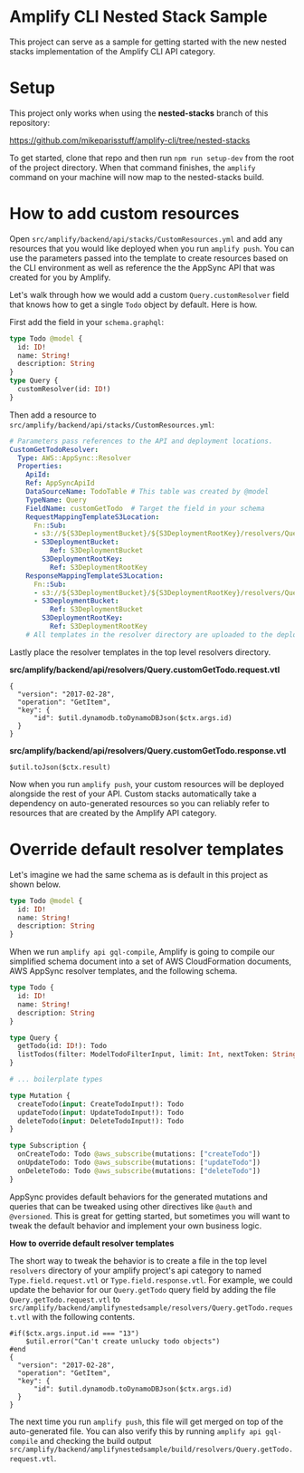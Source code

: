 # Amplify CLI Nested Stack Sample

This project can serve as a sample for getting started with the new nested stacks implementation of the Amplify CLI API category.

# Setup

This project only works when using the **nested-stacks** branch of this repository:

https://github.com/mikeparisstuff/amplify-cli/tree/nested-stacks

To get started, clone that repo and then run `npm run setup-dev` from the root
of the project directory. When that command finishes, the `amplify` command on
your machine will now map to the nested-stacks build.

# How to add custom resources

Open `src/amplify/backend/api/stacks/CustomResources.yml` and add any resources that you would like deployed
when you run `amplify push`. You can use the parameters passed into the template to create resources
based on the CLI environment as well as reference the the AppSync API that was created for you by Amplify.

Let's walk through how we would add a custom `Query.customResolver` field that knows
how to get a single `Todo` object by default. Here is how.

First add the field in your `schema.graphql`:

```graphql
type Todo @model {
  id: ID!
  name: String!
  description: String
}
type Query {
  customResolver(id: ID!)
}
```

Then add a resource to `src/amplify/backend/api/stacks/CustomResources.yml`:

```yaml
# Parameters pass references to the API and deployment locations.
CustomGetTodoResolver:
  Type: AWS::AppSync::Resolver
  Properties:
    ApiId:
    Ref: AppSyncApiId
    DataSourceName: TodoTable # This table was created by @model
    TypeName: Query
    FieldName: customGetTodo  # Target the field in your schema
    RequestMappingTemplateS3Location:
      Fn::Sub:
      - s3://${S3DeploymentBucket}/${S3DeploymentRootKey}/resolvers/Query.customGetTodo.request.vtl
      - S3DeploymentBucket:
          Ref: S3DeploymentBucket
        S3DeploymentRootKey:
          Ref: S3DeploymentRootKey
    ResponseMappingTemplateS3Location:
      Fn::Sub:
      - s3://${S3DeploymentBucket}/${S3DeploymentRootKey}/resolvers/Query.customGetTodo.response.vtl
      - S3DeploymentBucket:
          Ref: S3DeploymentBucket
        S3DeploymentRootKey: 
          Ref: S3DeploymentRootKey
    # All templates in the resolver directory are uploaded to the deployment location
```

Lastly place the resolver templates in the top level resolvers directory.

**src/amplify/backend/api/resolvers/Query.customGetTodo.request.vtl**

```
{
  "version": "2017-02-28",
  "operation": "GetItem",
  "key": {
      "id": $util.dynamodb.toDynamoDBJson($ctx.args.id)
  }
}
```

**src/amplify/backend/api/resolvers/Query.customGetTodo.response.vtl**

```
$util.toJson($ctx.result)
```

Now when you run `amplify push`, your custom resources will be deployed alongside
the rest of your API. Custom stacks automatically take a dependency on auto-generated
resources so you can reliably refer to resources that are created by the Amplify API category.

# Override default resolver templates

Let's imagine we had the same schema as is default in this project as shown below.

```graphql
type Todo @model {
  id: ID!
  name: String!
  description: String
}
```

When we run `amplify api gql-compile`, Amplify is going to compile our simplified
schema document into a set of AWS CloudFormation documents, AWS AppSync resolver
templates, and the following schema.

```graphql
type Todo {
  id: ID!
  name: String!
  description: String
}

type Query {
  getTodo(id: ID!): Todo
  listTodos(filter: ModelTodoFilterInput, limit: Int, nextToken: String): ModelTodoConnection
}

# ... boilerplate types

type Mutation {
  createTodo(input: CreateTodoInput!): Todo
  updateTodo(input: UpdateTodoInput!): Todo
  deleteTodo(input: DeleteTodoInput!): Todo
}

type Subscription {
  onCreateTodo: Todo @aws_subscribe(mutations: ["createTodo"])
  onUpdateTodo: Todo @aws_subscribe(mutations: ["updateTodo"])
  onDeleteTodo: Todo @aws_subscribe(mutations: ["deleteTodo"])
}
```

AppSync provides default behaviors for the generated mutations and queries that can be tweaked using
other directives like `@auth` and `@versioned`. This is great for getting started, but sometimes you
will want to tweak the default behavior and implement your own business logic.

**How to override default resolver templates**

The short way to tweak the behavior is to create a file in the top level `resolvers`
directory of your amplify project's api category to named `Type.field.request.vtl` or
`Type.field.response.vtl`. For example, we could update the behavior for our
`Query.getTodo` query field by adding the file `Query.getTodo.request.vtl` to
`src/amplify/backend/amplifynestedsample/resolvers/Query.getTodo.request.vtl` with
the following contents.

```
#if($ctx.args.input.id === "13")
    $util.error("Can't create unlucky todo objects")
#end
{
  "version": "2017-02-28",
  "operation": "GetItem",
  "key": {
      "id": $util.dynamodb.toDynamoDBJson($ctx.args.id)
  }
}
```

The next time you run `amplify push`, this file will get merged on top of the auto-generated
file. You can also verify this by running `amplify api gql-compile` and checking the build output
`src/amplify/backend/amplifynestedsample/build/resolvers/Query.getTodo.request.vtl`.
